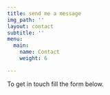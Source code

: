 ```yaml
---
title: send me a message
img_path: ''
layout: contact
subtitle: ''
menu:
  main:
    name: Contact
    weight: 6

---
```

To get in touch fill the form below.